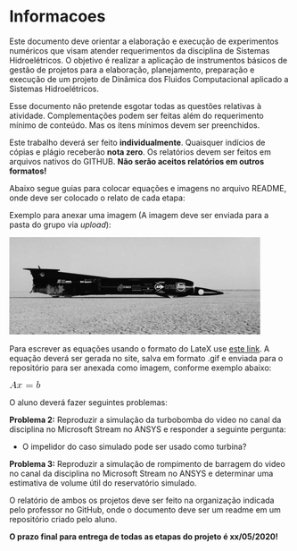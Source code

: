 # Informacoes


Este documento deve orientar a elaboração e execução de experimentos numéricos que visam atender requerimentos da disciplina de Sistemas Hidroelétricos. O objetivo é realizar a aplicação de instrumentos básicos de gestão de projetos para a elaboração, planejamento, preparação e execução de um projeto de Dinâmica dos Fluidos Computacional aplicado a Sistemas Hidroelétricos. 

Esse documento não pretende esgotar todas as questões relativas à atividade. Complementações podem ser feitas além do requerimento mínimo de conteúdo. Mas os itens mínimos devem ser preenchidos. 

Este trabalho deverá ser feito **individualmente**. Quaisquer indícios de cópias e plágio receberão **nota zero**. Os relatórios devem ser feitos em arquivos nativos do GITHUB. **Não serão aceitos relatórios em outros formatos!**

Abaixo segue guias para colocar equações e imagens no arquivo README, onde deve ser colocado o relato de cada etapa:


Exemplo para anexar uma imagem (A imagem deve ser enviada para a pasta do grupo via *upload*):

![Teste de legenda de imagem](thrust.jpg)


Para escrever as equações usando o formato do LateX use [este link](https://www.codecogs.com/latex/eqneditor.php). A equação deverá ser gerada no site, salva em formato .gif e enviada para o repositório para ser anexada como imagem, conforme exemplo abaixo:

![Teste de legenda de imagem 2](CodeCogsEqn.gif)

O aluno deverá fazer seguintes problemas:

**Problema 2:** Reproduzir a simulação da turbobomba do video no canal da disciplina no Microsoft Stream no ANSYS e responder a seguinte pergunta:

- O impelidor do caso simulado pode ser usado como turbina?

**Problema 3:** Reproduzir a simulação de rompimento de barragem do video no canal da disciplina no Microsoft Stream no ANSYS e determinar uma estimativa de volume útil do reservatório simulado.

O relatório de ambos os projetos deve ser feito na organização indicada pelo professor no GitHub, onde o documento deve ser um readme em um repositório criado pelo aluno.

**O prazo final para entrega de todas as etapas do projeto é xx/05/2020!**
